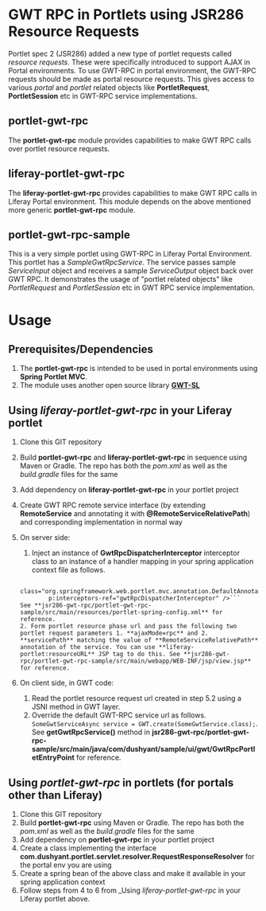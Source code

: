GWT RPC in Portlets using JSR286 Resource Requests
========
Portlet spec 2 (JSR286) added a new type of portlet requests called _resource requests_. These were specifically introduced to support AJAX in Portal environments. To use GWT-RPC in portal environment, the GWT-RPC requests should be made as portal resource requests. This gives access to various _portal_ and _portlet_ related objects like **PortletRequest**, **PortletSession** etc in GWT-RPC service implementations.

portlet-gwt-rpc
--------
The **portlet-gwt-rpc** module provides capabilities to make GWT RPC calls over portlet resource requests. 

liferay-portlet-gwt-rpc
--------
The **liferay-portlet-gwt-rpc** provides capabilities to make GWT RPC calls in Liferay Portal environment. This module depends on the above mentioned more generic **portlet-gwt-rpc** module.

portlet-gwt-rpc-sample
--------
This is a very simple portlet using GWT-RPC in Liferay Portal Environment. This portlet has a _SampleGwtRpcService_. The service passes sample _ServiceInput_ object and receives a sample _ServiceOutput_ object back over GWT RPC. It demonstrates the usage of "portlet related objects" like _PortletRequest_ and _PortletSession_ etc in GWT RPC service implementation.  

Usage
========

Prerequisites/Dependencies
--------
1. The **portlet-gwt-rpc** is intended to be used in portal environments using **Spring Portlet MVC**. 
2. The module uses another open source library **[GWT-SL](https://code.google.com/p/gwt-sl/ "GWT-SL")**

Using _liferay-portlet-gwt-rpc_ in your Liferay portlet
--------
1. Clone this GIT repository
2. Build **portlet-gwt-rpc** and **liferay-portlet-gwt-rpc** in sequence using Maven or Gradle. The repo has both the _pom.xml_ as well as the _build.gradle_ files for the same
3. Add dependency on **liferay-portlet-gwt-rpc** in your portlet project
4. Create GWT RPC remote service interface (by extending **RemoteService** and annotating it with **@RemoteServiceRelativePath**) and corresponding implementation in normal way
5. On server side:
	1. Inject an instance of **GwtRpcDispatcherInterceptor** interceptor class to an instance of a handler mapping in your spring application context file as follows. 
    ```<bean name="defaultAnnotationHandlerMapping" 
			class="org.springframework.web.portlet.mvc.annotation.DefaultAnnotationHandlerMapping" 
			p:interceptors-ref="gwtRpcDispatcherInterceptor" />```	
	See **jsr286-gwt-rpc/portlet-gwt-rpc-sample/src/main/resources/portlet-spring-config.xml** for reference.
	2. Form portlet resource phase url and pass the following two portlet request parameters 1. **ajaxMode=rpc** and 2. **servicePath** matching the value of **RemoteServiceRelativePath** annotation of the service. You can use **liferay-portlet:resourceURL** JSP tag to do this. See **jsr286-gwt-rpc/portlet-gwt-rpc-sample/src/main/webapp/WEB-INF/jsp/view.jsp** for reference.

6. On client side, in GWT code:
	
	1. Read the portlet resource request url created in step 5.2 using a JSNI method in GWT layer.
	2. Override the default GWT-RPC service url as follows. `SomeGwtServiceAsync service = GWT.create(SomeGwtService.class);`. 
	See **getGwtRpcService()** method in **jsr286-gwt-rpc/portlet-gwt-rpc-sample/src/main/java/com/dushyant/sample/ui/gwt/GwtRpcPortletEntryPoint** for reference.

Using _portlet-gwt-rpc_ in portlets (for portals other than Liferay)
--------
1. Clone this GIT repository
2. Build **portlet-gwt-rpc** using Maven or Gradle. The repo has both the _pom.xml_ as well as the _build.gradle_ files for the same
3. Add dependency on **portlet-gwt-rpc** in your portlet project
4. Create a class implementing the interface **com.dushyant.portlet.servlet.resolver.RequestResponseResolver** for the portal env you are using
5. Create a spring bean of the above class and make it available in your spring application context
6. Follow steps from 4 to 6 from _Using _liferay-portlet-gwt-rpc_ in your Liferay portlet above.

